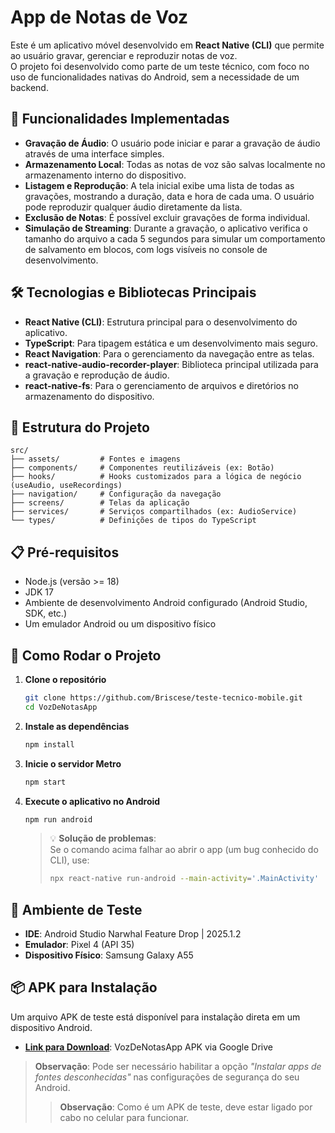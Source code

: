 # App de Notas de Voz

Este é um aplicativo móvel desenvolvido em **React Native (CLI)** que permite ao usuário gravar, gerenciar e reproduzir notas de voz.  
O projeto foi desenvolvido como parte de um teste técnico, com foco no uso de funcionalidades nativas do Android, sem a necessidade de um backend.

## 📌 Funcionalidades Implementadas

- **Gravação de Áudio**: O usuário pode iniciar e parar a gravação de áudio através de uma interface simples.
- **Armazenamento Local**: Todas as notas de voz são salvas localmente no armazenamento interno do dispositivo.
- **Listagem e Reprodução**: A tela inicial exibe uma lista de todas as gravações, mostrando a duração, data e hora de cada uma. O usuário pode reproduzir qualquer áudio diretamente da lista.
- **Exclusão de Notas**: É possível excluir gravações de forma individual.
- **Simulação de Streaming**: Durante a gravação, o aplicativo verifica o tamanho do arquivo a cada 5 segundos para simular um comportamento de salvamento em blocos, com logs visíveis no console de desenvolvimento.

## 🛠 Tecnologias e Bibliotecas Principais

- **React Native (CLI)**: Estrutura principal para o desenvolvimento do aplicativo.
- **TypeScript**: Para tipagem estática e um desenvolvimento mais seguro.
- **React Navigation**: Para o gerenciamento da navegação entre as telas.
- **react-native-audio-recorder-player**: Biblioteca principal utilizada para a gravação e reprodução de áudio.
- **react-native-fs**: Para o gerenciamento de arquivos e diretórios no armazenamento do dispositivo.

## 📂 Estrutura do Projeto

```
src/
├── assets/         # Fontes e imagens
├── components/     # Componentes reutilizáveis (ex: Botão)
├── hooks/          # Hooks customizados para a lógica de negócio (useAudio, useRecordings)
├── navigation/     # Configuração da navegação
├── screens/        # Telas da aplicação
├── services/       # Serviços compartilhados (ex: AudioService)
└── types/          # Definições de tipos do TypeScript
```

## 📋 Pré-requisitos

- Node.js (versão >= 18)
- JDK 17
- Ambiente de desenvolvimento Android configurado (Android Studio, SDK, etc.)
- Um emulador Android ou um dispositivo físico

## 🚀 Como Rodar o Projeto

1. **Clone o repositório**
   ```bash
   git clone https://github.com/Briscese/teste-tecnico-mobile.git
   cd VozDeNotasApp
   ```

2. **Instale as dependências**
   ```bash
   npm install
   ```

3. **Inicie o servidor Metro**
   ```bash
   npm start
   ```

4. **Execute o aplicativo no Android**
   ```bash
   npm run android
   ```

   > 💡 **Solução de problemas**:  
   > Se o comando acima falhar ao abrir o app (um bug conhecido do CLI), use:
   > ```bash
   > npx react-native run-android --main-activity='.MainActivity'
   > ```

## 🧪 Ambiente de Teste

- **IDE**: Android Studio Narwhal Feature Drop | 2025.1.2
- **Emulador**: Pixel 4 (API 35)
- **Dispositivo Físico**: Samsung Galaxy A55

## 📦 APK para Instalação

Um arquivo APK de teste está disponível para instalação direta em um dispositivo Android.

- **[Link para Download](https://drive.google.com/file/d/1AW32brWXput3zjSKYD4WvEMs3kgGdjjC/view?usp=sharing)**: VozDeNotasApp APK via Google Drive

> **Observação**: Pode ser necessário habilitar a opção *"Instalar apps de fontes desconhecidas"* nas configurações de segurança do seu Android.
> > **Observação**: Como é um APK de teste, deve estar ligado por cabo no celular para funcionar.
